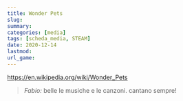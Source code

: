 ```yaml
---
title: Wonder Pets
slug: 
summary: 
categories: [media]
tags: [scheda_media, STEAM]
date: 2020-12-14
lastmod: 
url_game: 
---
```

<https://en.wikipedia.org/wiki/Wonder_Pets>

> *Fabio:*
> belle le musiche e le canzoni. cantano sempre!


